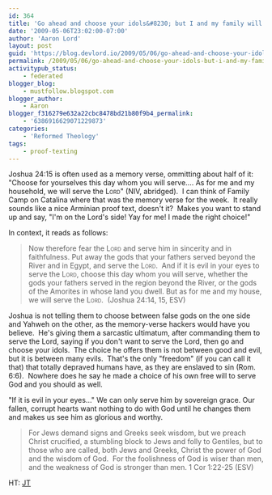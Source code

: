 ```yaml
---
id: 364
title: 'Go ahead and choose your idols&#8230; but I and my family will serve Yahweh'
date: '2009-05-06T23:02:00-07:00'
author: 'Aaron Lord'
layout: post
guid: 'https://blog.devlord.io/2009/05/06/go-ahead-and-choose-your-idols-but-i-and-my-family-will-serve-yahweh/'
permalink: /2009/05/06/go-ahead-and-choose-your-idols-but-i-and-my-family-will-serve-yahweh/
activitypub_status:
    - federated
blogger_blog:
    - mustfollow.blogspot.com
blogger_author:
    - Aaron
blogger_f316279e632a22cbc8478bd21b80f9b4_permalink:
    - '6386916629071229873'
categories:
    - 'Reformed Theology'
tags:
    - proof-texting
---
```


Joshua 24:15 is often used as a memory verse, ommitting about half of it: "Choose for yourselves this day whom you will serve.... As for me and my household, we will serve the <span class="small-caps" style="font-variant:small-caps;">Lord</span>" (NIV, abridged).  I can think of Family Camp on Catalina where that was the memory verse for the week.  It really sounds like a nice Arminian proof text, doesn't it?  Makes you want to stand up and say, "I'm on the Lord's side! Yay for me! I made the right choice!"

In context, it reads as follows:

<blockquote>Now therefore fear the <span class="small-caps" style="font-variant:small-caps;">Lord</span> and serve him in sincerity and in faithfulness. Put away the gods that your fathers served beyond the River and in Egypt, and serve the <span class="small-caps" style="font-variant:small-caps;">Lord</span>.  And if it is evil in your eyes to serve the <span class="small-caps" style="font-variant:small-caps;">Lord</span>, choose this day whom you will serve, whether the gods your fathers served in the region beyond the River, or the gods of the Amorites in whose land you dwell. But as for me and my house, we will serve the <span class="small-caps" style="font-variant:small-caps;">Lord</span>.  (Joshua 24:14, 15, ESV)</blockquote>

Joshua is not telling them to choose between false gods on the one side and Yahweh on the other, as the memory-verse hackers would have you believe.  He's giving them a sarcastic ultimatum, after commanding them to serve the Lord, saying if you don't want to serve the Lord, then go and choose your idols.  The choice he offers them is not between good and evil, but it is between many evils.  That's the only "freedom" (if you can call it that) that totally depraved humans have, as they are enslaved to sin (Rom. 6:6).  Nowhere does he say he made a choice of his own free will to serve God and you should as well.

"If it is evil in your eyes..." We can only serve him by sovereign grace. Our fallen, corrupt hearts want nothing to do with God until he changes them and makes us see him as glorious and worthy.

<blockquote>For Jews demand signs and Greeks seek wisdom, but we preach Christ crucified, a stumbling block to Jews and folly to Gentiles, but to those who are called, both Jews and Greeks, Christ the power of God and the wisdom of God.  For the foolishness of God is wiser than men, and the weakness of God is stronger than men. 1 Cor 1:22-25 (ESV)</blockquote>

HT: <a href="http://theologica.blogspot.com/2009/05/proof-texting-101-or-problem-with.html">JT</a>